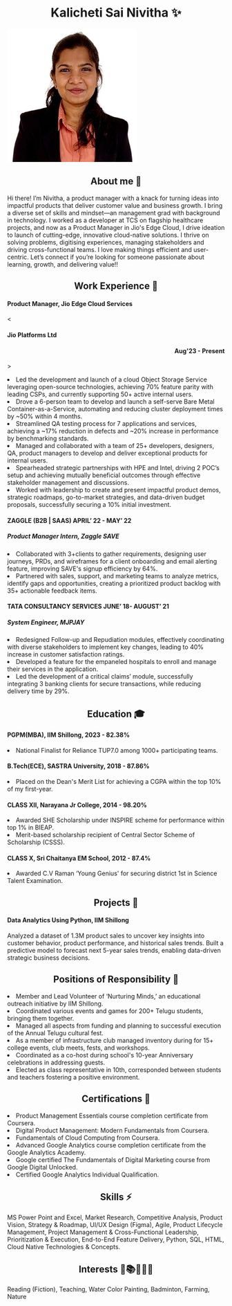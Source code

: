 <h1 align="center"> Kalicheti Sai Nivitha ✨</h1>

![screenshot](pictures/image.jpeg)


<h2 align="center"> About me 💫</h2>
Hi there! I’m Nivitha, a product manager with a knack for turning ideas into impactful products that deliver customer value and business growth. I bring a diverse set of skills and mindset—an management grad with background in technology. I worked as a developer at TCS on flagship healthcare projects, and now as a Product Manager in Jio's Edge Cloud, I drive ideation to launch of cutting-edge, innovative cloud-native solutions. 
I thrive on solving problems, digitising experiences, managing stakeholders and driving cross-functional teams. I love making things efficient and user-centric. Let’s connect if you’re looking for someone passionate about learning, growth, and delivering value!!

 
<h2 align="center"> Work Experience 🚀</h2>

#### Product Manager, Jio Edge Cloud Services                                    
<<h4 align="left"> Jio Platforms Ltd </h4><h4 align="right"> Aug'23 - Present</h4>>
<li>Led the development and launch of a cloud Object Storage Service leveraging open-source technologies, achieving 70% feature parity with leading CSPs, and currently supporting 50+ active internal users.</li>
<li>Drove a 6-person team to develop and launch a self-serve Bare Metal Container-as-a-Service, automating and reducing cluster deployment times by ~50% within 4 months.</li>
<li>Streamlined QA testing process for 7 applications and services, achieving a ~17% reduction in defects and ~20% increase in performance by benchmarking standards.</li>
<li>Managed and collaborated with a team of 25+ developers, designers, QA, product managers to develop and deliver exceptional products for internal users.</li>
<li>Spearheaded strategic partnerships with HPE and Intel, driving 2 POC’s setup and achieving mutually beneficial outcomes through effective stakeholder management and discussions.</li>
<li>Worked with leadership to create and present impactful product demos, strategic roadmaps, go-to-market strategies, and data-driven budget proposals, successfully securing a 10% initial investment.</li>

#### ZAGGLE (B2B | SAAS)                                                              APRIL’ 22 - MAY’ 22
##### Product Manager Intern, Zaggle SAVE
<li>Collaborated with 3+clients to gather requirements, designing user journeys, PRDs, and wireframes for a client onboarding and email alerting feature, improving SAVE's signup efficiency by 64%.</li>
<li>Partnered with sales, support, and marketing teams to analyze metrics, identify gaps and opportunities, creating a prioritized product backlog with 35+ actionable feedback items.</li>

#### TATA CONSULTANCY SERVICES                                                         JUNE’ 18- AUGUST’ 21
##### System Engineer, MJPJAY
<li>Redesigned Follow-up and Repudiation modules, effectively coordinating with diverse stakeholders to implement key changes, leading to 40% increase in customer satisfaction ratings.</li>
<li>Developed a feature for the empaneled hospitals to enroll and manage their services in the application.</li>
<li>Led the development of a critical claims’ module, successfully integrating 3 banking clients for secure transactions, while reducing delivery time by 29%.</li>


<h2 align="center"> Education 🎓</h2>

#### PGPM(MBA), IIM Shillong, 2023 - 82.38%
<li>National Finalist for Reliance TUP7.0 among 1000+ participating teams.</li>
	 
#### B.Tech(ECE), SASTRA University, 2018 - 87.86%	 
<li>Placed on the Dean's Merit List for achieving a CGPA within the top 10% of my first-year.</li>

#### CLASS XII, Narayana Jr College, 2014 - 98.20%
<li>Awarded SHE Scholarship under INSPIRE scheme for performance within top 1% in BIEAP.</li>
<li>Merit-based scholarship recipient of Central Sector Scheme of Scholarship (CSSS).</li>

#### CLASS X, Sri Chaitanya EM School, 2012 - 87.4%	
<li>Awarded C.V Raman ‘Young Genius' for securing district 1st in Science Talent Examination.</li>


<h2 align="center"> Projects 📑</h2>

#### Data Analytics Using Python, IIM Shillong
Analyzed a dataset of 1.3M product sales to uncover key insights into customer behavior, product performance, and historical sales trends. Built a predictive model to forecast next 5-year sales trends, enabling data-driven strategic business decisions.

<h2 align="center"> Positions of Responsibility 🌈</h2>
<li>Member and Lead Volunteer of ‘Nurturing Minds,’ an educational outreach initiative by IIM Shillong.</li>
<li>Coordinated various events and games for 200+ Telugu students, bringing them together.</li>
<li>Managed all aspects from funding and planning to successful execution of the Annual Telugu cultural fest.</li>
<li>As a member of infrastructure club managed inventory during for 15+ college events, club meets, fests, and workshops.</li>
<li>Coordinated as a co-host during school's 10-year Anniversary celebrations in addressing guests.</li>
<li>Elected as class representative in 10th, corresponded between students and teachers fostering a positive environment.</li>

<h2 align="center"> Certifications 🔖</h2>
<li>Product Management Essentials course completion certificate from Coursera.</li>
<li>Digital Product Management: Modern Fundamentals from Coursera.</li>
<li>Fundamentals of Cloud Computing from Coursera.</li>
<li>Advanced Google Analytics course completion certificate from the Google Analytics Academy.</li>
<li>Google certified The Fundamentals of Digital Marketing course from Google Digital Unlocked.</li>
<li>Certified Google Analytics Individual Qualification.</li>


<h2 align="center"> Skills ⚡</h2>
MS Power Point and Excel, Market Research, Competitive Analysis, Product Vision, Strategy & Roadmap, UI/UX Design (Figma), Agile, Product Lifecycle Management, Project Management & Cross-Functional Leadership, Prioritization & Execution, End-to-End Feature Delivery, Python, SQL, HTML, Cloud Native Technologies & Concepts. 


<h2 align="center"> Interests 💖📚🎨🏸🌾</h2>
Reading (Fiction), Teaching, Water Color Painting, Badminton, Farming, Nature

